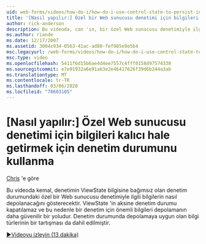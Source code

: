 ```yaml
---
uid: web-forms/videos/how-do-i/how-do-i-use-control-state-to-persist-information-for-a-custom-web-server-control
title: '[Nasıl yapılır:] Özel bir Web sunucusu denetimi için bilgileri kalıcı hale getirmek için denetim durumunu kullanma | Microsoft Docs'
author: rick-anderson
description: Bu videoda, can 'ın, bir özel Web sunucusu denetimiyle ilgili bilgilerin, ViewState 'ten bağımsız olan denetim durumunda nasıl depolanacağını gösterilecektir...
ms.author: riande
ms.date: 12/17/2007
ms.assetid: 3004c934-0563-41ac-ad80-fef985e9e5b4
msc.legacyurl: /web-forms/videos/how-do-i/how-do-i-use-control-state-to-persist-information-for-a-custom-web-server-control
msc.type: video
ms.openlocfilehash: 5411f6d15b6ae4d4ee7557c4fff0158d97574330
ms.sourcegitcommit: e7e91932a6e91a63e2e46417626f39d6b244a3ab
ms.translationtype: MT
ms.contentlocale: tr-TR
ms.lasthandoff: 03/06/2020
ms.locfileid: "78603105"
---
```

# <a name="how-do-i-use-control-state-to-persist-information-for-a-custom-web-server-control"></a>[Nasıl yapılır:] Özel Web sunucusu denetimi için bilgileri kalıcı hale getirmek için denetim durumunu kullanma

[Chris](https://twitter.com/chrispels) 'e göre

Bu videoda kemal, denetimin ViewState bilgisine bağımsız olan denetim durumundaki özel bir Web sunucusu denetimiyle ilgili bilgilerin nasıl depolanacağını gösterecektir. ViewState 'in aksine denetim durumu kapatılamaz ve bu nedenle bir denetim için önemli bilgileri depolamanın daha güvenilir bir yoludur. Denetim durumunda depolamaya uygun olan bilgi türlerinin bir tartışması da dahil edilmiştir.

[&#9654;Videoyu izleyin (13 dakika)](https://channel9.msdn.com/Blogs/ASP-NET-Site-Videos/how-do-i-use-control-state-to-persist-information-for-a-custom-web-server-control)
